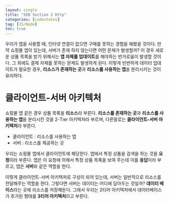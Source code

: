```yaml
---
layout: single
title: "SEB Section 2 Http"
categories: [codestates]
tag: [JS/Node]
toc: true
---
```


우리가 앱을 사용할 때, 인터넷 연결이 없으면 구매를 못하는 경험을 해봤을 것이다. 만약 쇼핑몰 앱이 있는데, 서버가 존재 하지 않는다면 어떤 문제가 발생할까? 이 경우 새로운 상품 목록을 받기 위해서는 **앱 자체를 업데이트**를 해야하는 번거로움이 발생할 것이다. 그 외에도 결제 자체를 못하는 문제도 발생하게 된다. 이렇게 빈번하게 데이터 업데이트가 필요한 경우, **리소스가 존재하는 곳**과 **리소스를 사용하는 앱**을 분리시키는 것이 유리하다.

# 클라이언트-서버 아키텍처

쇼핑물 앱 같은 경우 상품 목록을 **리소스**라 부른다. **리소스를 존재하는 곳**과 **리소스를 사용하는 앱**을 분리시킨 것을 2-Tier 아키텍처라 부르며, 다른말로는 **클라이언트-서버 아키텍처**라 부른다.

- 클라이언트 : 리소스를 사용하는 앱
- 서버 : 리소스를 제공하는 곳

우리는 쇼핑몰 앱에서 클라이언트에 해당한다. 앱에서 특정 상품을 검색을 하는 것을 **요청**이라 부른다. 앱은 이 요청에 의해서 특정 상품 목록을 보여 주는데 이를 **응답**이라 부르고, 앱은 **서버**와 같은 역할을 한다.

이렇게 클라이언트-서버 아키텍처로 구성이 되어 있는데, 서버는 일반적으로 리소스를 전달해주는 역할을 한다. 그렇다면 서버는 데이터는 어디에 담아두는 것일까? **데이터 베이스**라는 곳에 리소스를 저장해둔다. 그래서 우리는 2티어 아키텍처에서 데이터베이스가 추가된 형태를 **3티어 아키텍처**라고 부른다.
